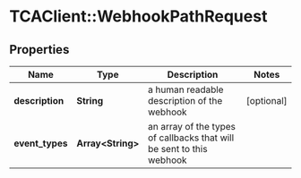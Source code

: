 # TCAClient::WebhookPathRequest

## Properties
Name | Type | Description | Notes
------------ | ------------- | ------------- | -------------
**description** | **String** | a human readable description of the webhook | [optional] 
**event_types** | **Array&lt;String&gt;** | an array of the types of callbacks that will be sent to this webhook | 

